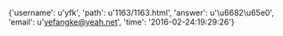 {'username': u'yfk', 'path': u'1163/1163.html', 'answer': u'\u6682\u65e0', 'email': u'yefangke@yeah.net', 'time': '2016-02-24:19:29:26'}